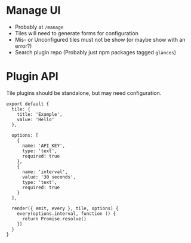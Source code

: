 # Manage UI

* Probably at `/manage`
* Tiles will need to generate forms for configuration
* Mis- or Unconfigured tiles must not be show (or maybe show with an error?)
* Search plugin repo (Probably just npm packages tagged `glances`)

# Plugin API

Tile plugins should be standalone, but may need configuration.

```
export default {  
  tile: {
    title: 'Example',
    value: 'Hello'
  },
  
  options: [
    {
      name: 'API_KEY',
      type: 'text',
      required: true
    },
    {
      name: 'interval',
      value: '30 seconds',
      type: 'text',
      required: true
    }
  ],

  render({ emit, every }, tile, options) {
    every(options.interval, function () {
      return Promise.resolve()
    })
  }
}

```
